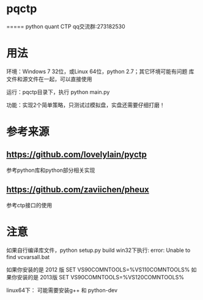 # pqctp
=====
python quant CTP
qq交流群:273182530

用法
=====
环境：Windows 7 32位，或Linux 64位，python 2.7；其它环境可能有问题
库文件和源文件在一起，可以直接使用

运行：pqctp目录下，执行 python main.py

功能：实现2个简单策略，只测试过模拟盘，实盘还需要仔细打磨！


参考来源
=====

https://github.com/lovelylain/pyctp
-----
参考python库和python部分相关实现

https://github.com/zaviichen/pheux
-----
参考ctp接口的使用

注意
=====
如果自行编译库文件，python setup.py build
win32下执行:
error: Unable to find vcvarsall.bat

   如果你安装的是 2012 版 SET VS90COMNTOOLS=%VS110COMNTOOLS%
   如果你安装的是 2013版 SET VS90COMNTOOLS=%VS120COMNTOOLS%

linux64下：
可能需要安装g++ 和 python-dev
